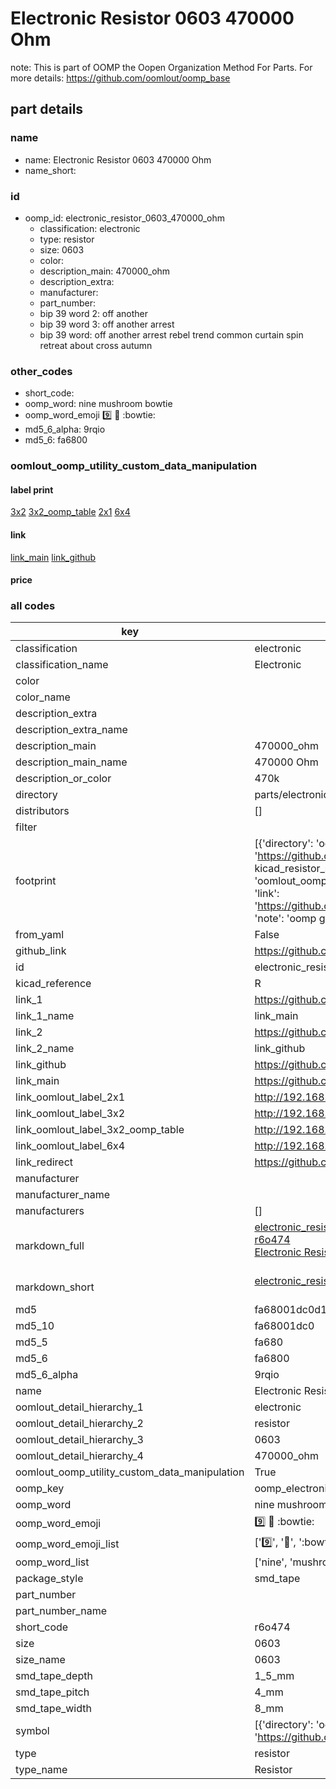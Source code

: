 # Electronic Resistor 0603 470000 Ohm  

note: This is part of OOMP the Oopen Organization Method For Parts. For more details: https://github.com/oomlout/oomp_base

##  part details
  







### name
* name: Electronic Resistor 0603 470000 Ohm
* name_short: 
### id
* oomp_id: electronic_resistor_0603_470000_ohm
  * classification: electronic
  * type: resistor
  * size: 0603
  * color: 
  * description_main: 470000_ohm
  * description_extra: 
  * manufacturer: 
  * part_number: 
  * bip 39 word 2: off another
  * bip 39 word 3: off another arrest
  * bip 39 word: off another arrest rebel trend common curtain spin retreat about cross autumn

### other_codes
* short_code: 
* oomp_word: nine mushroom bowtie
* oomp_word_emoji :nine: :mushroom: :bowtie:
* md5_6_alpha: 9rqio
* md5_6: fa6800






### oomlout_oomp_utility_custom_data_manipulation
#### label print
[3x2](http://192.168.1.245:1112/?label=oomp%209rqio)
[3x2_oomp_table](http://192.168.1.108:1112/?label=oomp%209rqio)
[2x1](http://192.168.1.242:1112/?label=oomp%209rqio)
[6x4](http://192.168.1.55:1112/?label=oomp%209rqio)    

#### link

[link_main](https://github.com/oomlout/oomlout_oomp_version_1_messy/tree/main/parts/electronic_resistor_0603_470000_ohm) [link_github](https://github.com/oomlout/oomlout_oomp_version_1_messy/tree/main/parts/electronic_resistor_0603_470000_ohm)                             

#### price







### all codes 
| key | value |  
| --- | --- |  
| classification | electronic |  
| classification_name | Electronic |  
| color |  |  
| color_name |  |  
| description_extra |  |  
| description_extra_name |  |  
| description_main | 470000_ohm |  
| description_main_name | 470000 Ohm |  
| description_or_color | 470k |  
| directory | parts/electronic_resistor_0603_470000_ohm |  
| distributors | [] |  
| filter |  |  
| footprint | [{'directory': 'oomlout_oomp_footprint_bot/footprints/kicad_resistor_smd_r_0603_1608metric//working/working.kicad_mod', 'index': 0, 'link': 'https://github.com/oomlout/oomlout_oomp_footprint_bot/tree/main/foootprntss/kicad_resistor_smd_r_0603_1608metric', 'note': 'source footprint kicad_resistor_smd_r_0603_1608metric', 'oomp_key': 'oomp_kicad_resistor_smd_r_0603_1608metric'}, {'directory': 'oomlout_oomp_footprint_bot/footprints/oomlout_oomlout_oomp_part_footprints_r6o474_electronic_resistor_0603_470000_ohm//working/working.kicad_mod', 'index': 1, 'link': 'https://github.com/oomlout/oomlout_oomp_footprint_bot/tree/main/foootprntss/oomlout_oomlout_oomp_part_footprints_r6o474_electronic_resistor_0603_470000_ohm', 'note': 'oomp generated footprint', 'oomp_key': 'oomp_oomlout_oomlout_oomp_part_footprints_r6o474_electronic_resistor_0603_470000_ohm'}] |  
| from_yaml | False |  
| github_link | https://github.com/oomlout/oomlout_oomp_part_src/tree/main/parts/electronic_resistor_0603_470000_ohm |  
| id | electronic_resistor_0603_470000_ohm |  
| kicad_reference | R |  
| link_1 | https://github.com/oomlout/oomlout_oomp_version_1_messy/tree/main/parts/electronic_resistor_0603_470000_ohm |  
| link_1_name | link_main |  
| link_2 | https://github.com/oomlout/oomlout_oomp_version_1_messy/tree/main/parts/electronic_resistor_0603_470000_ohm |  
| link_2_name | link_github |  
| link_github | https://github.com/oomlout/oomlout_oomp_version_1_messy/tree/main/parts/electronic_resistor_0603_470000_ohm |  
| link_main | https://github.com/oomlout/oomlout_oomp_version_1_messy/tree/main/parts/electronic_resistor_0603_470000_ohm |  
| link_oomlout_label_2x1 | http://192.168.1.242:1112/?label=oomp%209rqio |  
| link_oomlout_label_3x2 | http://192.168.1.245:1112/?label=oomp%209rqio |  
| link_oomlout_label_3x2_oomp_table | http://192.168.1.108:1112/?label=oomp%209rqio |  
| link_oomlout_label_6x4 | http://192.168.1.55:1112/?label=oomp%209rqio |  
| link_redirect | https://github.com/oomlout/oomlout_oomp_version_1_messy/tree/main/parts/electronic_resistor_0603_470000_ohm |  
| manufacturer |  |  
| manufacturer_name |  |  
| manufacturers | [] |  
| markdown_full | [electronic_resistor_0603_470000_ohm](none)<br>[r6o474](none)<br>[Electronic Resistor 0603 470000 Ohm](none)<br><br> |  
| markdown_short | [electronic_resistor_0603_470000_ohm](none)<br><br> |  
| md5 | fa68001dc0d1e6c4b9f40b3218c264ca |  
| md5_10 | fa68001dc0 |  
| md5_5 | fa680 |  
| md5_6 | fa6800 |  
| md5_6_alpha | 9rqio |  
| name | Electronic Resistor 0603 470000 Ohm |  
| oomlout_detail_hierarchy_1 | electronic |  
| oomlout_detail_hierarchy_2 | resistor |  
| oomlout_detail_hierarchy_3 | 0603 |  
| oomlout_detail_hierarchy_4 | 470000_ohm |  
| oomlout_oomp_utility_custom_data_manipulation | True |  
| oomp_key | oomp_electronic_resistor_0603_470000_ohm |  
| oomp_word | nine mushroom bowtie |  
| oomp_word_emoji | :nine: :mushroom: :bowtie: |  
| oomp_word_emoji_list | [':nine:', ':mushroom:', ':bowtie:'] |  
| oomp_word_list | ['nine', 'mushroom', 'bowtie'] |  
| package_style | smd_tape |  
| part_number |  |  
| part_number_name |  |  
| short_code | r6o474 |  
| size | 0603 |  
| size_name | 0603 |  
| smd_tape_depth | 1_5_mm |  
| smd_tape_pitch | 4_mm |  
| smd_tape_width | 8_mm |  
| symbol | [{'directory': 'oomlout_oomp_symbol_bot/symbols/kicad_device_r//working/working.kicad_sym', 'index': 0, 'link': 'https://github.com/oomlout/oomlout_oomp_symbol_bot/tree/main/symbols/kicad_device_r', 'oomp_key': 'oomp_kicad_device_r'}] |  
| type | resistor |  
| type_name | Resistor |  
